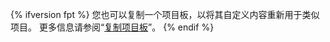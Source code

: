 {% ifversion fpt %}
您也可以复制一个项目板，以将其自定义内容重新用于类似项目。 更多信息请参阅“[复制项目板](/articles/copying-a-project-board)”。
{% endif %}

